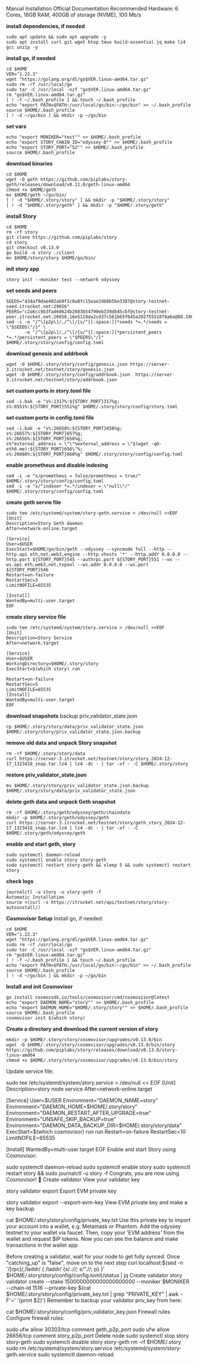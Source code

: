 Manual Installation
Official Documentation
Recommended Hardware: 6 Cores, 16GB RAM, 400GB of storage (NVME), 100 Mb/s

**install dependencies, if needed**
```
sudo apt update && sudo apt upgrade -y
sudo apt install curl git wget htop tmux build-essential jq make lz4 gcc unzip -y
```

**install go, if needed**
```
cd $HOME
VER="1.22.3"
wget "https://golang.org/dl/go$VER.linux-amd64.tar.gz"
sudo rm -rf /usr/local/go
sudo tar -C /usr/local -xzf "go$VER.linux-amd64.tar.gz"
rm "go$VER.linux-amd64.tar.gz"
[ ! -f ~/.bash_profile ] && touch ~/.bash_profile
echo "export PATH=$PATH:/usr/local/go/bin:~/go/bin" >> ~/.bash_profile
source $HOME/.bash_profile
[ ! -d ~/go/bin ] && mkdir -p ~/go/bin
```

**set vars**
```
echo "export MONIKER="test"" >> $HOME/.bash_profile
echo "export STORY_CHAIN_ID="odyssey-0"" >> $HOME/.bash_profile
echo "export STORY_PORT="52"" >> $HOME/.bash_profile
source $HOME/.bash_profile
```

**download binaries**
```
cd $HOME
wget -O geth https://github.com/piplabs/story-geth/releases/download/v0.11.0/geth-linux-amd64
chmod +x $HOME/geth
mv $HOME/geth ~/go/bin/
[ ! -d "$HOME/.story/story" ] && mkdir -p "$HOME/.story/story"
[ ! -d "$HOME/.story/geth" ] && mkdir -p "$HOME/.story/geth"
```

**install Story**
```
cd $HOME
rm -rf story
git clone https://github.com/piplabs/story
cd story
git checkout v0.13.0
go build -o story ./client 
mv $HOME/story/story $HOME/go/bin/
```

**init story app**
```
story init --moniker test --network odyssey
```

**set seeds and peers**
```
SEEDS="434af9dae402ab9f1c8a8fc15eae2d68b5be3387@story-testnet-seed.itrocket.net:29656"
PEERS="c2a6cc9b3fa468624b2683b54790eb339db45cbf@story-testnet-peer.itrocket.net:26656,16e5119da2cd37c561b65f645a202755518f8a6a@88.198.27.51:52656,7a6068313c4f605681dd35b35ad483f59862d46e@62.84.176.216:26656,c79b1b260b5502303605467f3c8b3e7457ece7a6@84.247.138.170:26656,a8b46ac679ccb1e0e78059a0b47a0aa677d617cd@75.119.137.180:26656,14ce9050665ffcf7a22e4164b6146a46f0cb210b@213.199.59.59:26656,3625d99f0be1fca7401115648bc8fe758583dca0@185.190.140.80:26656,0c34de4b876c36a08aaeb41cb64e62e79bf1aabc@45.67.221.236:26656,617641313e122203925fde55c1834f3131844585@176.57.188.122:26156,1560b5c395a993e950e3ebcdb180c55cc6dd5adb@84.247.163.14:26656,90d109237caf696705d302dc7d05273a42b118f0@84.247.166.228:26656,41ade4c9cb31ebad3f65d58ea862bdc119b87287@62.169.16.182:26656,af6907ee1da2fed3f286d01f7e6a7882ca9f0710@82.223.31.166:33556,0aa1939a71a83ec87cd239c6d934b8b06473da06@62.169.21.35:26656,c14d5f0f97197d39d9c73ee7af460216782e64c1@37.27.131.251:26656,69a0bad6288d0f629b4107dd4efc2948f06eb7fc@168.119.10.134:26656,8001a29fefdeca3c08ba5d577bd844b4f7a68c11@65.21.20.112:26656,bb26a3480f23f8b6f170404ea8238744f17ff1a2@149.50.117.96:26156,793b2289ef17b17b229a6487b13ee0ce08056328@162.19.102.6:26656,1c63647905963a0c95d904cd92ed7626bf1b8183@198.178.224.104:60730,caa2a9adbc2f0419d28cab2b11f3c91bd8789082@84.46.251.225:26656,3d74b86cf9b623ba9ec35c87b162c4edd6e1038c@51.159.20.96:36656,a54701a709ac3415c8f7c9a6d7b3dc4de2209b5e@194.238.26.192:26656,54843610ff11c214c097079b3492628a1a7286cd@195.26.251.60:26656,4838098901e80399d810311f9d9fea3fa3022cef@149.50.102.86:52656,4ed9844a7878eb8bf2802ff6e58aaa1b6c93375d@95.217.207.209:26656,11bf972a81b3488d4c7a7c2b9c04600eaf77ce88@185.215.165.34:26656,ead31037f63b7bf6e9004bc8ac7e2897470437df@52.89.231.138:26656,493e0dd839c3ffa0ce6899eea575dac9806223f5@51.161.13.62:26656,1ed5a845001e3a65a17365d9e344797e0b3764f1@176.9.8.81:20156,ae51a59fdd1addf65bdcb47358da15f684435955@49.12.130.151:26656"
sed -i -e "/^\[p2p\]/,/^\[/{s/^[[:space:]]*seeds *=.*/seeds = \"$SEEDS\"/}" \
       -e "/^\[p2p\]/,/^\[/{s/^[[:space:]]*persistent_peers *=.*/persistent_peers = \"$PEERS\"/}" $HOME/.story/story/config/config.toml
```

**download genesis and addrbook**
```
wget -O $HOME/.story/story/config/genesis.json https://server-3.itrocket.net/testnet/story/genesis.json
wget -O $HOME/.story/story/config/addrbook.json  https://server-3.itrocket.net/testnet/story/addrbook.json
```

**set custom ports in story.toml file**
```
sed -i.bak -e "s%:1317%:${STORY_PORT}317%g;
s%:8551%:${STORY_PORT}551%g" $HOME/.story/story/config/story.toml
```

**set custom ports in config.toml file**
```
sed -i.bak -e "s%:26658%:${STORY_PORT}658%g;
s%:26657%:${STORY_PORT}657%g;
s%:26656%:${STORY_PORT}656%g;
s%^external_address = \"\"%external_address = \"$(wget -qO- eth0.me):${STORY_PORT}656\"%;
s%:26660%:${STORY_PORT}660%g" $HOME/.story/story/config/config.toml
```

**enable prometheus and disable indexing**
```
sed -i -e "s/prometheus = false/prometheus = true/" $HOME/.story/story/config/config.toml
sed -i -e "s/^indexer *=.*/indexer = \"null\"/" $HOME/.story/story/config/config.toml
```

**create geth servie file**
```
sudo tee /etc/systemd/system/story-geth.service > /dev/null <<EOF
[Unit]
Description=Story Geth daemon
After=network-online.target

[Service]
User=$USER
ExecStart=$HOME/go/bin/geth --odyssey --syncmode full --http --http.api eth,net,web3,engine --http.vhosts '*' --http.addr 0.0.0.0 --http.port ${STORY_PORT}545 --authrpc.port ${STORY_PORT}551 --ws --ws.api eth,web3,net,txpool --ws.addr 0.0.0.0 --ws.port ${STORY_PORT}546
Restart=on-failure
RestartSec=3
LimitNOFILE=65535

[Install]
WantedBy=multi-user.target
EOF
```

**create story service file**
```
sudo tee /etc/systemd/system/story.service > /dev/null <<EOF
[Unit]
Description=Story Service
After=network.target

[Service]
User=$USER
WorkingDirectory=$HOME/.story/story
ExecStart=$(which story) run

Restart=on-failure
RestartSec=5
LimitNOFILE=65535
[Install]
WantedBy=multi-user.target
EOF
```

**download snapshots**
backup priv_validator_state.json
```
cp $HOME/.story/story/data/priv_validator_state.json $HOME/.story/story/priv_validator_state.json.backup
```

**remove old data and unpack Story snapshot**
```
rm -rf $HOME/.story/story/data
curl https://server-3.itrocket.net/testnet/story/story_2024-12-17_1323418_snap.tar.lz4 | lz4 -dc - | tar -xf - -C $HOME/.story/story
```

**restore priv_validator_state.json**
```
mv $HOME/.story/story/priv_validator_state.json.backup $HOME/.story/story/data/priv_validator_state.json
```

**delete geth data and unpack Geth snapshot**
```
rm -rf $HOME/.story/geth/odyssey/geth/chaindata
mkdir -p $HOME/.story/geth/odyssey/geth
curl https://server-3.itrocket.net/testnet/story/geth_story_2024-12-17_1323418_snap.tar.lz4 | lz4 -dc - | tar -xf - -C $HOME/.story/geth/odyssey/geth
```
**enable and start geth, story**
```
sudo systemctl daemon-reload
sudo systemctl enable story story-geth
sudo systemctl restart story-geth && sleep 5 && sudo systemctl restart story
```

**check logs**
```
journalctl -u story -u story-geth -f
Automatic Installation
source <(curl -s https://itrocket.net/api/testnet/story/story-autoinstall/)
```

**Cosmovisor Setup**
Install go, if needed:
```
cd $HOME
VER="1.22.3"
wget "https://golang.org/dl/go$VER.linux-amd64.tar.gz"
sudo rm -rf /usr/local/go
sudo tar -C /usr/local -xzf "go$VER.linux-amd64.tar.gz"
rm "go$VER.linux-amd64.tar.gz"
[ ! -f ~/.bash_profile ] && touch ~/.bash_profile
echo "export PATH=$PATH:/usr/local/go/bin:~/go/bin" >> ~/.bash_profile
source $HOME/.bash_profile
[ ! -d ~/go/bin ] && mkdir -p ~/go/bin
```

**Install and init Cosmovisor**
```
go install cosmossdk.io/tools/cosmovisor/cmd/cosmovisor@latest
echo "export DAEMON_NAME="story"" >> $HOME/.bash_profile
echo "export DAEMON_HOME="$HOME/.story/story"" >> $HOME/.bash_profile
source $HOME/.bash_profile
cosmovisor init $(which story)
```

**Create a directory and download the current version of story**
```
mkdir -p $HOME/.story/story/cosmovisor/upgrades/v0.13.0/bin
wget -O $HOME/.story/story/cosmovisor/upgrades/v0.13.0/bin/story https://github.com/piplabs/story/releases/download/v0.13.0/story-linux-amd64
chmod +x $HOME/.story/story/cosmovisor/upgrades/v0.13.0/bin/story
```

Update service file:

sudo tee /etc/systemd/system/story.service > /dev/null << EOF
[Unit]
Description=story node service
After=network-online.target

[Service]
User=$USER
Environment="DAEMON_NAME=story"
Environment="DAEMON_HOME=$HOME/.story/story"
Environment="DAEMON_RESTART_AFTER_UPGRADE=true"
Environment="UNSAFE_SKIP_BACKUP=true"
Environment="DAEMON_DATA_BACKUP_DIR=$HOME/.story/story/data"
ExecStart=$(which cosmovisor) run run
Restart=on-failure
RestartSec=10
LimitNOFILE=65535

[Install]
WantedBy=multi-user.target
EOF
Enable and start Story using Cosmovisor:

sudo systemctl daemon-reload
sudo systemctl enable story
sudo systemctl restart story && sudo journalctl -u story -f
Congrats, you are now using Cosmovisor! 🎊
Create validator
View your validator key

story validator export
Export EVM private key

story validator export --export-evm-key
View EVM private key and make a key backup

cat $HOME/.story/story/config/private_key.txt
Use this private key to import your account into a wallet, e.g. Metamask or Phantom. Add the odyssey testnet to your wallet via faucet. Then, copy your 'EVM address' from the wallet and request $IP tokens. Now you can see the balance and make transactions in the wallet app.

Before creating a validator, wait for your node to get fully synced. Once "catching_up" is "false", move on to the next step
curl localhost:$(sed -n '/\[rpc\]/,/laddr/ { /laddr/ {s/.*://; s/".*//; p} }' $HOME/.story/story/config/config.toml)/status | jq
Create validator
story validator create --stake 1500000000000000000000 --moniker $MONIKER --chain-id 1516 --private-key $(cat $HOME/.story/story/config/private_key.txt | grep "PRIVATE_KEY" | awk -F'=' '{print $2}')
Remember to backup your validator priv_key from here:

cat $HOME/.story/story/config/priv_validator_key.json
Firewall rules
Configure firewall rules:

sudo ufw allow 30303/tcp comment geth_p2p_port
sudo ufw allow 26656/tcp comment story_p2p_port
Delete node
sudo systemctl stop story story-geth
sudo systemctl disable story story-geth
rm -rf $HOME/.story
sudo rm /etc/systemd/system/story.service /etc/systemd/system/story-geth.service
sudo systemctl daemon-reload
